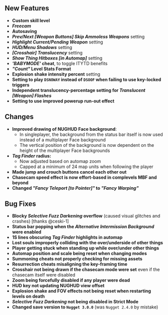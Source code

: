 ## New Features

- **Custom skill level**
- **_Freecam_**
- **Autosaving**
- **_Prev/Next [Weapon Buttons] Skip Ammoless Weapons_** setting
- **_Highlight Current/Pending Weapon_** setting
- **_HUD/Menu Shadows_** setting
- **_[Crosshair] Translucency_** setting
- **_Show Thing Hitboxes [in Automap]_** setting
- **_'BABYMODE'_ cheat**, to toggle ITYTD benefits
- **_"Count"_ Level Stats Format**
- **Explosion shake intensity percent** setting
- **Setting to play `DSNOWAY` instead of `DSOOF` when failing to use key-locked triggers**
- **Independent translucency-percentage setting for _Translucent [Weapon] Flashes_**
- **Setting to use improved powerup run-out effect**

## Changes

- **Improved drawing of NUGHUD Face background**:
  - In singleplayer, the background from the status bar itself is now used
    instead of a multiplayer Face background
  - The vertical position of the background is now dependent on the height
    of the multiplayer Face backgrounds
- **_Tag Finder_ radius:**
  - Now adjusted based on automap zoom
  - Capped at a minimum of 24 map units when following the player
- **Made jump and crouch buttons cancel each other out**
- **Chasecam speed effect is now effort-based in complevels MBF and beyond**
- **Changed _"Fancy Teleport [to Pointer]"_ to _"Fancy Warping"_**

## Bug Fixes

- **Blocky _Selective Fuzz Darkening_ overflow** (caused visual glitches and crashes) [thanks @ceski-1]
- **Status bar popping when the _Alternative Intermission Background_ were enabled**
- **1S lines obscuring _Tag Finder_ highlights in automap**
- **Lost souls improperly colliding with the over/underside of other things**
- **Player getting stuck when standing up while over/under other things**
- **Automap position and scale being reset when changing modes**
- **Summoning cheats not properly checking for missing assets**
- **Resurrection cheats misaligning the key-framing time**
- **Crosshair not being drawn if the chasecam mode were set** even if the chasecam itself were disabled
- **Zoom being forcefully disabled if any player were dead**
- **HUD key not updating NUGHUD view offset**
- **Explosion shake and FOV effects not being reset when restarting levels on death**
- **_Selective Fuzz Darkening_ not being disabled in Strict Mode**
- **Changed save version to `Nugget 3.0.0`** (was `Nugget 2.4.0` by mistake)
